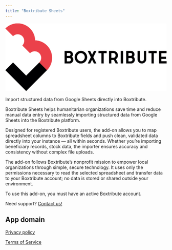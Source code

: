 ```yaml
---
title: "Boxtribute Sheets"
---
```


![logo](./boxtribute-logo.png)

Import structured data from Google Sheets directly into Boxtribute.

Boxtribute Sheets helps humanitarian organizations save time and reduce manual data entry by seamlessly importing structured data from Google Sheets into the Boxtribute platform.

Designed for registered Boxtribute users, the add-on allows you to map spreadsheet columns to Boxtribute fields and push clean, validated data directly into your instance — all within seconds. Whether you’re importing beneficiary records, stock data, the importer ensures accuracy and consistency without complex file uploads.

The add-on follows Boxtribute’s nonprofit mission to empower local organizations through simple, secure technology. It uses only the permissions necessary to read the selected spreadsheet and transfer data to your Boxtribute account; no data is stored or shared outside your environment.

To use this add-on, you must have an active Boxtribute account.

Need support? [Contact us!](mailto:help@boxtribute.org)

## App domain

[Privacy policy](./privacy-policy.md)

[Terms of Service](./terms-of-service.md)
